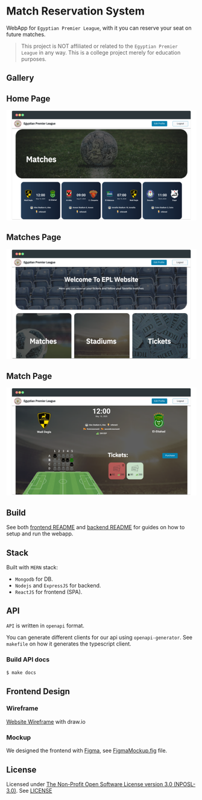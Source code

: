 # Match Reservation System
WebApp for `Egyptian Premier League`, with it you can reserve your seat on future matches.

> This project is NOT affiliated or related to the `Egyptian Premier League` in any way. This is a college project merely for education purposes.

## Gallery
## Home Page
![Home Page](gallery/home.png)

## Matches Page
![Matches Page](gallery/matches.png)

## Match Page
![Match Page](gallery/match.png)

## Build
See both [frontend README](frontend/README.md) and [backend README](backend/README.md) for guides on how to setup and run the webapp.

## Stack
Built with `MERN` stack:
- `Mongodb` for DB.
- `Nodejs` and `ExpressJS` for backend.
- `ReactJS` for frontend (SPA).

## API
`API` is written in `openapi` format.

You can generate different clients for our api using `openapi-generator`.
See `makefile` on how it generates the typescript client.

### Build API docs
```
$ make docs
```

## Frontend Design
### Wireframe
[Website Wireframe](wireframe.png) with draw.io

### Mockup
We designed the frontend with [Figma](figma.com), see [FigmaMockup.fig](FigmaMockup.fig) file.

## License
Licensed under [The Non-Profit Open Software License version 3.0 (NPOSL-3.0)](https://opensource.org/licenses/NOSL3.0). See [LICENSE](LICENSE)